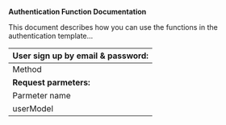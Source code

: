 **Authentication Function Documentation**  
 

This document describes how you can use the functions in the authentication template…  


|**User sign up by email & password:**|
| - | 
|Method|<p>() </p><p>signUpUsingFirebase</p>|
|**Request parmeters:**|
|Parmeter name|Type|
|userModel|UserModel|
